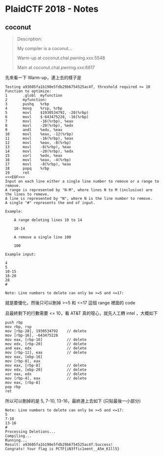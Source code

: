 # PlaidCTF 2018 - Notes

## coconut
> Description:
>
> My compiler is a coconut...
>
> Warm-up at coconut.chal.pwning.xxx:5548
> 
> Main at coconut.chal.pwning.xxx:6817

先來看一下 Warm-up，連上去的樣子是

```
Testing a93605fa1b190e5fdb29b6754525ac4f, threshold required <= 10
Function to optimize:
1       .globl  myfunction
2       myfunction:
3       pushq   %rbp
4       movq    %rsp, %rbp
5       movl    $1930534792, -20(%rbp)
6       movl    $-643475228, -16(%rbp)
7       movl    -16(%rbp), %eax
8       movl    -20(%rbp), %edx
9       andl    %edx, %eax
10      movl    %eax, -12(%rbp)
11      movl    -16(%rbp), %eax
12      movl    %eax, -8(%rbp)
13      movl    -8(%rbp), %eax
14      movl    -20(%rbp), %edx
15      xorl    %edx, %eax
16      movl    %eax, -4(%rbp)
17      movl    -8(%rbp), %eax
18      popq    %rbp
19      ret
<<<EOF>>>
Input on each line either a single line number to remove or a range to remove.
A range is represented by "N-M", where lines N to M (inclusive) are the lines to remove.
A line is represented by "N", where N is the line number to remove.
A single "#" represents the end of input.

Example:

    A range deleting lines 10 to 14

    10-14

    A remove a single line 100

    100

Example input:

4
5
10-15
18-20
28
#

Note: Line numbers to delete can only be >=5 and <=17:
```

就是要優化，然後只可以刪掉 >=5 和 <=17 這個 range 裡面的 code

且最終剩下的行數需要 <= 10，看 AT&T 真的噁心，就先人工轉 intel ，大概如下

```
push rbp 			
mov rbp, rsp			
mov [rbp-20], 1930534792	// delete
mov [rbp-16], -643475228	
mov eax, [rbp-16]			// delete
mov edx, [rbp-20]			// delete		
and eax, edx				// delete
mov [rbp-12], eax			// delete
mov eax, [ebp-16]			
mov [rbp-8], eax			
mov eax, [rbp-8]			// delete
mov edx, [ebp-20]			// delete
xor eax, edx				// delete
mov [rbp-4], eax			// delete
mov eax, [rbp-8]
pop rbp
ret
```

所以可以刪掉的是 5, 7-10, 13-16，最終連上去如下 (只貼最後一小部分)
```
Note: Line numbers to delete can only be >=5 and <=17:
5
7-10
13-16
#
Processing Deletions...
Compiling...
Running...
Result: a93605fa1b190e5fdb29b6754525ac4f:Success!
Congrats! Your flag is PCTF{iN3ffic1eent__A5m_K1ll5}
```




